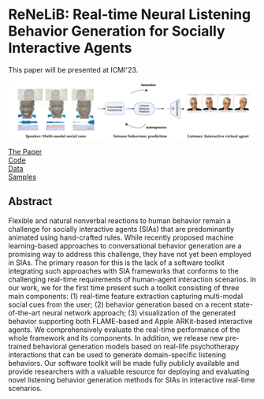 <h1>ReNeLiB: Real-time Neural Listening Behavior Generation for Socially Interactive Agents</h1>

This paper will be presented at ICMI'23.


![Teaser](docs/teaser.png)

<div class="row">
<div class="col-sm-3"><a href="https://doi.org/10.1145/3577190.3614133" class="btn">The Paper</a></div>
<div class="col-sm-3"><a href="https://github.com/Daksitha/ReNeLib" target="_blank" class="btn">Code</a></div>
<div class="col-sm-3"><a href="#data">Data</a></div>
<div class="col-sm-3"><a href="#video-samples">Samples</a></div>
</div>


## Abstract
Flexible and natural nonverbal reactions to human behavior remain a challenge for socially interactive agents (SIAs) that are predominantly animated using hand-crafted rules. 
While recently proposed machine learning-based approaches to conversational behavior generation are a promising way to address this challenge, they have not yet been employed in SIAs. 
The primary reason for this is the lack of a software toolkit integrating such approaches with SIA frameworks that conforms to the challenging real-time requirements of human-agent interaction scenarios. 
In our work, we for the first time present such a toolkit consisting of three main components: (1) real-time feature extraction capturing multi-modal social cues from the user; (2) behavior generation based on a recent state-of-the-art neural network approach; (3) visualization of the generated behavior supporting both FLAME-based and Apple ARKit-based interactive agents.
We comprehensively evaluate the real-time performance of the whole framework and its components.
In addition, we release new pre-trained behavioral generation models based on real-life psychotherapy interactions that can be used to generate domain-specific listening behaviors.
Our software toolkit will be made fully publicly available and provide researchers with a valuable resource for deploying and evaluating novel listening behavior generation methods for SIAs in interactive real-time scenarios.
